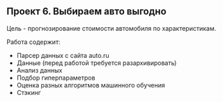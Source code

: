 ## Проект 6. Выбираем авто выгодно

Цель - прогнозирование стоимости автомобиля по характеристикам.

Работа содержит:
- Парсер данных с сайта auto.ru
- Данные (перед работой требуется разархивировать)
- Анализ данных
- Подбор гиперпараметров
- Оценка разных алгоритмов машинного обучения
- Стэкинг

